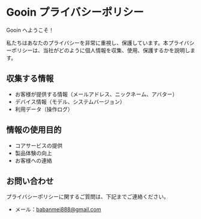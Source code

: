 # Gooin プライバシーポリシー

Gooin へようこそ！

私たちはあなたのプライバシーを非常に重視し、保護しています。本プライバシーポリシーは、当社がどのように個人情報を収集、使用、保護するかを説明します。

## 収集する情報
- お客様が提供する情報（メールアドレス、ニックネーム、アバター）
- デバイス情報（モデル、システムバージョン）
- 利用データ（操作ログ）

## 情報の使用目的
- コアサービスの提供
- 製品体験の向上
- お客様への連絡

## お問い合わせ
プライバシーポリシーに関するご質問は、下記までご連絡ください。

- メール：babanmei888@gmail.com
